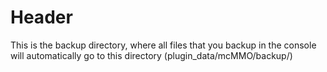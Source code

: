 # Header
This is the backup directory, where all files that you backup in the console will automatically go to this directory (plugin_data/mcMMO/backup/)
